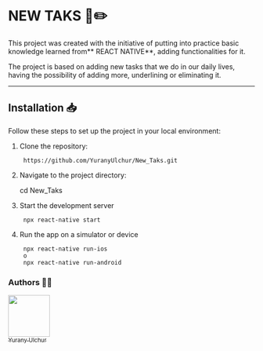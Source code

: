# NEW TAKS 📃✏️
This project was created with the initiative of putting into practice basic knowledge learned from** REACT NATIVE**, adding functionalities for it.

The project is based on adding new tasks that we do in our daily lives, having the possibility of adding more, underlining or eliminating it.

------------


##  Installation 📥

Follow these steps to set up the project in your local environment:

1. Clone the repository:

		https://github.com/YuranyUlchur/New_Taks.git

2. Navigate to the project directory:

   	cd New_Taks

3. Start the development server

	    npx react-native start

4. Run the app on a simulator or device

	    npx react-native run-ios
		o
	    npx react-native run-android


### Authors ✍🏻
 [<img src="https://avatars.githubusercontent.com/u/111533983?v=4" width=85><br><sub>  Yurany Ulchur  </sub>](https://github.com/YuranyUlchur)
